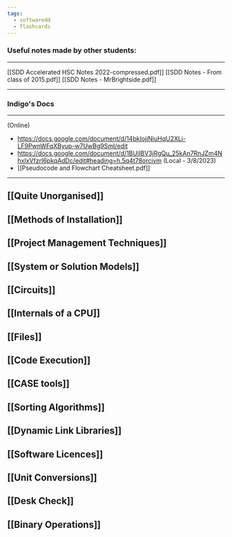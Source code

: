 ```yaml
---
tags:
  - softwaredd
  - flashcards
---
```

### Useful notes made by other students:
___
[[SDD Accelerated HSC Notes 2022-compressed.pdf]]
[[SDD Notes - From class of 2015.pdf]]
[[SDD Notes - MrBrightside.pdf]]
___

### Indigo's Docs 
___
(Online)
- https://docs.google.com/document/d/14bkIojjNiuHqU2XLi-LF9PwnWFqXByup-w7UwBg9SmI/edit
- https://docs.google.com/document/d/1BUiIBV3jRgQu_25kAn7RnJZm4NhxIxVfzrI6pkqAdDc/edit#heading=h.5q4t78orcivm
(Local - 3/8/2023)
- [[Pseudocode and Flowchart Cheatsheet.pdf]]
___

## [[Quite Unorganised]] 

## [[Methods of Installation]]

## [[Project Management Techniques]]

## [[System or Solution Models]]

## [[Circuits]]

## [[Internals of a CPU]]

## [[Files]]

## [[Code Execution]]

## [[CASE tools]]

## [[Sorting Algorithms]]

## [[Dynamic Link Libraries]]

## [[Software Licences]]

## [[Unit Conversions]]

## [[Desk Check]]

## [[Binary Operations]]
